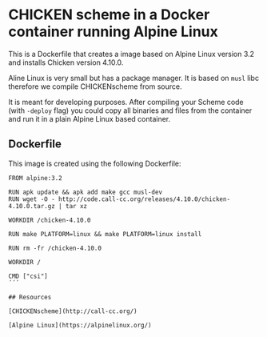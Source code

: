 # CHICKEN scheme in a Docker container running Alpine Linux

This is a Dockerfile that creates a image based on Alpine Linux
version 3.2 and installs Chicken version 4.10.0.

Aline Linux is very small but has a package manager. It is based on
`musl` libc therefore we compile CHICKENscheme from source.

It is meant for developing purposes. After compiling your Scheme code
(with `-deploy` flag) you could copy all binaries and files from the
container and run it in a plain Alpine Linux based container. 

## Dockerfile

This image is created using the following Dockerfile:

```
FROM alpine:3.2

RUN apk update && apk add make gcc musl-dev 
RUN wget -O - http://code.call-cc.org/releases/4.10.0/chicken-4.10.0.tar.gz | tar xz

WORKDIR /chicken-4.10.0

RUN make PLATFORM=linux && make PLATFORM=linux install

RUN rm -fr /chicken-4.10.0 

WORKDIR /

CMD ["csi"]
´´´

## Resources

[CHICKENscheme](http://call-cc.org/)

[Alpine Linux](https://alpinelinux.org/)

